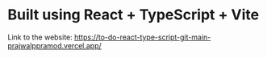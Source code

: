 # Built using React + TypeScript + Vite
Link to the website: https://to-do-react-type-script-git-main-prajwalppramod.vercel.app/
